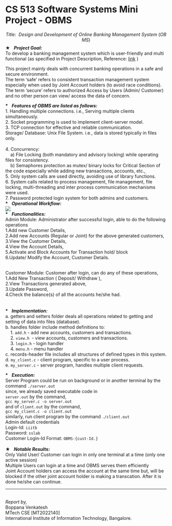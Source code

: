 # CS 513 Software Systems Mini Project - OBMS
$$Title:\ \  Design\  and\ Development\ of\ Online\ Banking\ Management\ System\ (OBMS)$$
$\bigstar$ &nbsp; <b><i>Project Goal:</i></b><br> To develop a banking management system which is user-friendly and multi functional 
(as specified in Project Description, Reference: <a href="https://iiitbac-my.sharepoint.com/:b:/g/personal/boppana_venkatesh_iiitb_ac_in/EcQK-nE5hIVGq1gRtiPuFREBCUhx7QMWPTDrTH2OehJ5iw?e=vEONVo">link</a> )
<p>
This project mainly deals with concurrent banking operations in a safe and secure environment.<br/>
The term ‘safe’ refers to consistent transaction management system especially when used by Joint Account holders (to avoid race conditions).<br/>
The term ‘secure’ refers to authorized Access by Users (Admin/ Customer) and no other person can view/ access the data of concern.<br/>
</p>
<b>*</b> &nbsp; <b><i>Features of OBMS are listed as follows:</i></b><br>
1. Handling multiple connections. i.e., Serving multiple clients simultaneously.<br/>
2. Socket programming is used to implement client-server model.<br/>
3. TCP connection for effective and reliable communication.<br/>
Storage/ Database: Unix File System. i.e., data is stored typically in files only.<br/><br/>
4. Concurrency:<br/>
&nbsp;&nbsp;&nbsp; a) File Locking (both mandatory and advisory locking) while operating files for consistency.<br/>
&nbsp;&nbsp;&nbsp; b) Semaphores protection as mutex/ binary locks for Critical Section of the code especially while adding new transactions, accounts, etc.,<br/>
5. Only system calls are used directly, avoiding use of library functions. <br/>
6. System calls related to process management,  file management, file locking, multi-threading and inter process communication mechanisms were used.<br/>
7. Password protected login system for both admins and customers.<br/>
<b>*</b> &nbsp; <b><i>Operational Workflow:</i></b><br>
<img src="./images/ss2.png" width="" height=""><br/>
<b>*</b> &nbsp; <b><i>Functionalities:</i></b><br>	
Admin Module: Administrator after successful login, able to do the following operations<br/>
1.Add new Customer Details,<br/>
2.Add new Accounts (Regular or Joint) for the above generated customers,<br/>
3.View the Customer Details,<br/>
4.View the Account Details,<br/>
5.Activate and Block Accounts for Transaction hold/ block<br/>
6.Update/ Modify the Account, Customer Details.<br/><br/>

Customer Module: Customer after login, can do any of these operations,<br/>
1.Add New Transaction ( Deposit/ Withdraw ),<br/>
2.View Transactions generated above,<br/>
3.Update Password,<br/>
4.Check the balance(s) of all the accounts he/she had.<br/>
<br><br>
<b>*</b> &nbsp; <b><i>Implementation:</i></b><br>
a. getters and setters folder deals all operations related to getting and setting of data into files (database).<br/>
b. handles folder include method definitions to: <br>
&nbsp;&nbsp;&nbsp; 1. ```add.h``` - add new accounts, customers and transactions.<br/>
&nbsp;&nbsp;&nbsp; 2. ```view.h ```- view accounts, customers and transactions. <br/>
&nbsp;&nbsp;&nbsp; 3. ```login.h``` - login handler <br/>
&nbsp;&nbsp;&nbsp; 4. ```menu.h``` - menu handler <br/>
c. records-header file includes all structures of defined types in this system.<br/>
d. ```my_client.c``` - client program, specific to a user process.<br/>
e. ```my_server.c``` - server program, handles multiple client requests.<br/>

<b>*</b> &nbsp; <b><i>Execution:</i></b><br>
Server Program could be run on background or in another terminal 
by the command ```./server.out ```<br/>
since, we already saved executable code in <br> ```server.out``` by the command, <br> ```gcc my_server.c -o server.out ```<br> and of ```client.out``` by the command, <br> ```gcc my_client.c -o client.out```
<br/>
similarly, run client program by the command ```./client.out```
<br/>
Admin default credentials
<br>Login-Id: ```iiitb```
<br>Password: ```sslab```
<br>Customer Login-Id Format: ```OBMS-{cust-Id.}```
<br/><br/>
$\bigstar$ &nbsp; <b><i>Notable Results:</i></b><br>
Only Valid User/ Customer can login in only one terminal at a time (only one active session)<br>
Multiple Users can login at a time and OBMS serves them efficiently <br>
Joint Account holders can access the account at the same time but, will be blocked if the other joint account holder is making a transcation. After it is done he/she can continue.<br/>
***
<br> 
<i>Report by, </i> <br/>
Boppana Venkatesh <br/>
MTech CSE [MT2022140] <br/>
International Institute of Information Technology, Bangalore. <br/>
